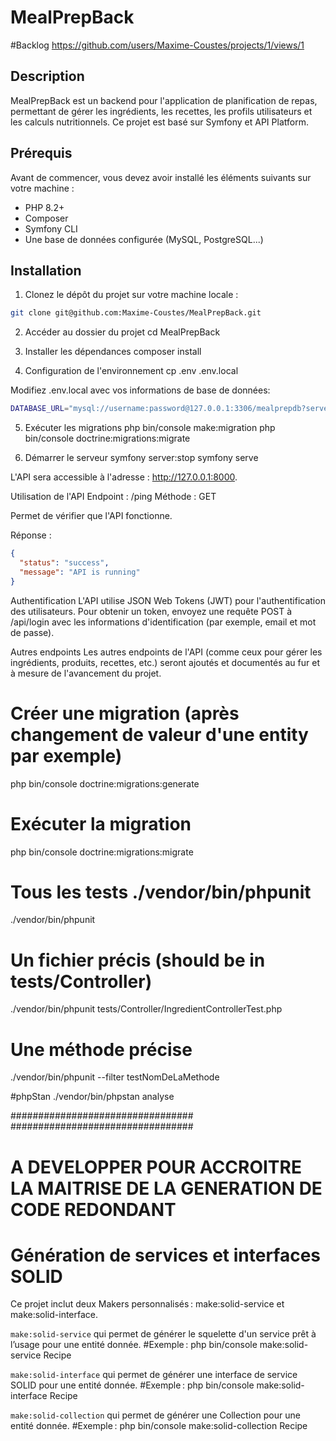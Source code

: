 # MealPrepBack

#Backlog
https://github.com/users/Maxime-Coustes/projects/1/views/1

## Description
MealPrepBack est un backend pour l'application de planification de repas, permettant de gérer les ingrédients, les recettes, les profils utilisateurs et les calculs nutritionnels. Ce projet est basé sur Symfony et API Platform.

## Prérequis

Avant de commencer, vous devez avoir installé les éléments suivants sur votre machine :

- PHP 8.2+
- Composer
- Symfony CLI
- Une base de données configurée (MySQL, PostgreSQL...)

## Installation

1. Clonez le dépôt du projet sur votre machine locale :

```bash
git clone git@github.com:Maxime-Coustes/MealPrepBack.git
````

2. Accéder au dossier du projet
cd MealPrepBack

3. Installer les dépendances
composer install

4. Configuration de l'environnement
cp .env .env.local

Modifiez .env.local avec vos informations de base de données:
```bash 
DATABASE_URL="mysql://username:password@127.0.0.1:3306/mealprepdb?serverVersion=5.7"
````

5. Exécuter les migrations
php bin/console make:migration
php bin/console doctrine:migrations:migrate


6. Démarrer le serveur
symfony server:stop
symfony serve

L'API sera accessible à l'adresse : http://127.0.0.1:8000.


Utilisation de l'API
Endpoint : /ping
Méthode : GET

Permet de vérifier que l'API fonctionne.

Réponse :
```JSON
{
  "status": "success",
  "message": "API is running"
}
````

Authentification
L'API utilise JSON Web Tokens (JWT) pour l'authentification des utilisateurs. Pour obtenir un token, envoyez une requête POST à /api/login avec les informations d'identification (par exemple, email et mot de passe).

Autres endpoints
Les autres endpoints de l'API (comme ceux pour gérer les ingrédients, produits, recettes, etc.) seront ajoutés et documentés au fur et à mesure de l'avancement du projet.


# Créer une migration (après changement de valeur d'une entity par exemple)
php bin/console doctrine:migrations:generate

# Exécuter la migration
php bin/console doctrine:migrations:migrate

#### 
# Tous les tests   ./vendor/bin/phpunit
./vendor/bin/phpunit

# Un fichier précis (should be in tests/Controller)
./vendor/bin/phpunit tests/Controller/IngredientControllerTest.php

# Une méthode précise
./vendor/bin/phpunit --filter testNomDeLaMethode

#phpStan
./vendor/bin/phpstan analyse 

#################################
#################################
#  A DEVELOPPER POUR ACCROITRE LA MAITRISE DE LA GENERATION DE CODE REDONDANT 

# Génération de services et interfaces SOLID

Ce projet inclut deux Makers personnalisés : make:solid-service et make:solid-interface.

````make:solid-service````
qui permet de générer le squelette d'un service prêt à l’usage pour une entité donnée.
#Exemple : php bin/console make:solid-service Recipe


````make:solid-interface````
qui permet de générer une interface de service SOLID pour une entité donnée.
#Exemple : php bin/console make:solid-interface Recipe

````make:solid-collection````
qui permet de générer une Collection pour une entité donnée.
#Exemple : php bin/console make:solid-collection Recipe


